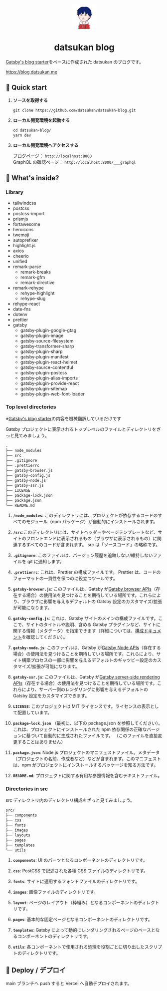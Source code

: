 <p align="center">
  <a href="https://blog.datsukan.me">
    <img alt="datsukan" src="https://raw.githubusercontent.com/datsukan/datsukan-blog/main/src/images/avatar-transparent.png" width="80" />
  </a>
</p>
<h1 align="center">
  datsukan blog
</h1>

[Gatsby's blog starter](https://www.gatsbyjs.com/starters/gatsbyjs/gatsby-starter-blog)をベースに作成された datsukan のブログです。

https://blog.datsukan.me

## 🚀 Quick start

1. **ソースを取得する**

   ```shell
   git clone https://github.com/datsukan/datsukan-blog.git
   ```

2. **ローカル開発環境を起動する**

   ```shell
   cd datsukan-blog/
   yarn dev
   ```

3. **ローカル開発環境へアクセスする**

   ブログページ： `http://localhost:8000`  
   GraphQL の確認ページ： `http://localhost:8000/___graphql`

## 🧐 What's inside?

### Library

- tailwindcss
- postcss
- postcss-import
- prismjs
- fortawesome
- heroicons
- twemoji
- autoprefixer
- highlight.js
- axios
- cheerio
- unified
- remark-parse
  - remark-breaks
  - remark-gfm
  - remark-directive
- remark-rehype
  - rehype-highlight
  - rehype-slug
- rehype-react
- date-fns
- dotenv
- prettier
- gatsby
  - gatsby-plugin-google-gtag
  - gatsby-plugin-image
  - gatsby-source-filesystem
  - gatsby-transformer-sharp
  - gatsby-plugin-sharp
  - gatsby-plugin-manifest
  - gatsby-plugin-react-helmet
  - gatsby-source-contentful
  - gatsby-plugin-postcss
  - gatsby-plugin-alias-imports
  - gatsby-plugin-provide-react
  - gatsby-plugin-sitemap
  - gatsby-plugin-web-font-loader

### Top level directories

※[Gatsby's blog starter](https://www.gatsbyjs.com/starters/gatsbyjs/gatsby-starter-blog)の内容を機械翻訳しているだけです

Gatsby プロジェクトに表示されるトップレベルのファイルとディレクトリをざっと見てみましょう。

    .
    ├── node_modules
    ├── src
    ├── .gitignore
    ├── .prettierrc
    ├── gatsby-browser.js
    ├── gatsby-config.js
    ├── gatsby-node.js
    ├── gatsby-ssr.js
    ├── LICENSE
    ├── package-lock.json
    ├── package.json
    └── README.md

1.  **`/node_modules`**: このディレクトリには、プロジェクトが依存するコードのすべてのモジュール（npm パッケージ）が自動的にインストールされます。

2.  **`/src`**:このディレクトリには、サイトヘッダーやページテンプレートなど、サイトのフロントエンドに表示されるもの（ブラウザに表示されるもの）に関連するすべてのコードが含まれます。 src は「ソースコード」の略称です。

3.  **`.gitignore`**: このファイルは、バージョン履歴を追跡しない/維持しないファイルを git に通知します。

4.  **`.prettierrc`**: これは、Prettier の構成ファイルです。 Prettier は、コードのフォーマットの一貫性を保つのに役立つツールです。

5.  **`gatsby-browser.js`**: このファイルは、Gatsby が[Gatsby browser APIs](https://www.gatsbyjs.com/docs/reference/config-files/gatsby-browser/)（存在する場合）の使用法を見つけることを期待している場所です。これらにより、ブラウザに影響を与えるデフォルトの Gatsby 設定のカスタマイズ/拡張が可能になります。

6.  **`gatsby-config.js`**: これは、Gatsby サイトのメインの構成ファイルです。ここで、サイトのタイトルや説明、含める Gatsby プラグインなど、サイトに関する情報（メタデータ）を指定できます（詳細については、[構成ドキュメント](https://www.gatsbyjs.com/docs/reference/config-files/gatsby-config/)を確認してください）。

7.  **`gatsby-node.js`**: このファイルは、Gatsby が[Gatsby Node APIs](https://www.gatsbyjs.com/docs/reference/config-files/gatsby-node/)（存在する場合）の使用法を見つけることを期待している場所です。これらにより、サイト構築プロセスの一部に影響を与えるデフォルトのギャツビー設定のカスタマイズ/拡張が可能になります。

8.  **`gatsby-ssr.js`**: このファイルは、Gatsby が[Gatsby server-side rendering APIs](https://www.gatsbyjs.com/docs/reference/config-files/gatsby-ssr/)（存在する場合）の使用法を見つけることを期待している場所です。これらにより、サーバー側のレンダリングに影響を与えるデフォルトの Gatsby 設定をカスタマイズできます。

9.  **`LICENSE`**: このプロジェクトは MIT ライセンスです。ライセンスの表示として配置しています。

10. **`package-lock.json`** （最初に、以下の package.json を参照してください）。これは、プロジェクトにインストールされた npm 依存関係の正確なバージョンに基づいて自動的に生成されたファイルです。 （このファイルを直接変更することはありません）

11. **`package.json`**: Node.js プロジェクトのマニフェストファイル。メタデータ（プロジェクトの名前、作成者など）などが含まれます。このマニフェストは、npm がプロジェクトにインストールするパッケージを知る方法です。

12. **`README.md`**: プロジェクトに関する有用な参照情報を含むテキストファイル。

### Directories in src

src ディレクトリ内のディレクトリ構成をざっと見てみましょう。

    src/
    ├── components
    ├── css
    ├── fonts
    ├── images
    ├── layouts
    ├── pages
    ├── templates
    └── utils

1. **`components`**: UI のパーツとなるコンポーネントのディレクトリです。

2. **`css`**: PostCSS で記述された各種 CSS ファイルのディレクトリです。

3. **`fonts`**: サイトに適用するフォントファイルのディレクトリです。

4. **`images`**: 画像ファイルのディレクトリです。

5. **`layout`**: ページのレイアウト（枠組み）となるコンポーネントのディレクトリです。

6. **`pages`**: 基本的な固定ページとなるコンポーネントのディレクトリです。

7. **`templates`**: Gatsby によって動的にレンダリングされるページのベースとなるコンポーネントのディレクトリです。

8. **`utils`**: 各コンポーネントで使用される処理を役割ごとに切り出したスクリプトのディレクトリです。

## 💫 Deploy / デプロイ

main ブランチへ push すると Vercel へ自動デプロイされます。
